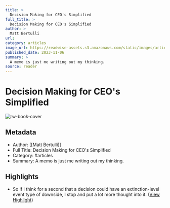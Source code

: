 ```yaml
---
title: >
  Decision Making for CEO's Simplified
full_title: >
  Decision Making for CEO's Simplified
author: >
  Matt Bertulli
url: 
category: articles
image_url: https://readwise-assets.s3.amazonaws.com/static/images/article3.5c705a01b476.png
published_date: 2023-11-06
summary: >
  A memo is just me writing out my thinking.
source: reader
---
```

# Decision Making for CEO's Simplified

![rw-book-cover](https://readwise-assets.s3.amazonaws.com/static/images/article3.5c705a01b476.png)

## Metadata
- Author: [[Matt Bertulli]]
- Full Title: Decision Making for CEO's Simplified
- Category: #articles
- Summary: A memo is just me writing out my thinking.

## Highlights
- So if I think for a second that a decision could have an extinction-level event type of downside, I stop and put a lot more thought into it. ([View Highlight](https://read.readwise.io/read/01hemy7wph1r4d8dqcx23xvrw6))


